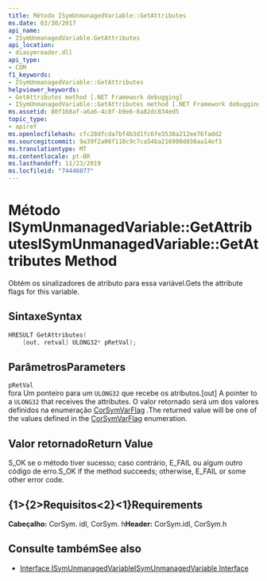 ```yaml
---
title: Método ISymUnmanagedVariable::GetAttributes
ms.date: 03/30/2017
api_name:
- ISymUnmanagedVariable.GetAttributes
api_location:
- diasymreader.dll
api_type:
- COM
f1_keywords:
- ISymUnmanagedVariable::GetAttributes
helpviewer_keywords:
- GetAttributes method [.NET Framework debugging]
- ISymUnmanagedVariable::GetAttributes method [.NET Framework debugging]
ms.assetid: 80f168af-a6a6-4c8f-b9e6-8a82dc834ed5
topic_type:
- apiref
ms.openlocfilehash: cfc28dfcda7bf4b3d1fc6fe3530a212ee76fadd2
ms.sourcegitcommit: 9a39f2a06f110c9c7ca54ba216900d038aa14ef3
ms.translationtype: MT
ms.contentlocale: pt-BR
ms.lasthandoff: 11/23/2019
ms.locfileid: "74446077"
---
```

# <a name="isymunmanagedvariablegetattributes-method"></a><span data-ttu-id="1c313-102">Método ISymUnmanagedVariable::GetAttributes</span><span class="sxs-lookup"><span data-stu-id="1c313-102">ISymUnmanagedVariable::GetAttributes Method</span></span>
<span data-ttu-id="1c313-103">Obtém os sinalizadores de atributo para essa variável.</span><span class="sxs-lookup"><span data-stu-id="1c313-103">Gets the attribute flags for this variable.</span></span>  
  
## <a name="syntax"></a><span data-ttu-id="1c313-104">Sintaxe</span><span class="sxs-lookup"><span data-stu-id="1c313-104">Syntax</span></span>  
  
```cpp  
HRESULT GetAttributes(  
    [out, retval] ULONG32* pRetVal);  
```  
  
## <a name="parameters"></a><span data-ttu-id="1c313-105">Parâmetros</span><span class="sxs-lookup"><span data-stu-id="1c313-105">Parameters</span></span>  
 `pRetVal`  
 <span data-ttu-id="1c313-106">fora Um ponteiro para um `ULONG32` que recebe os atributos.</span><span class="sxs-lookup"><span data-stu-id="1c313-106">[out] A pointer to a `ULONG32` that receives the attributes.</span></span> <span data-ttu-id="1c313-107">O valor retornado será um dos valores definidos na enumeração [CorSymVarFlag](../../../../docs/framework/unmanaged-api/diagnostics/corsymvarflag-enumeration.md) .</span><span class="sxs-lookup"><span data-stu-id="1c313-107">The returned value will be one of the values defined in the [CorSymVarFlag](../../../../docs/framework/unmanaged-api/diagnostics/corsymvarflag-enumeration.md) enumeration.</span></span>  
  
## <a name="return-value"></a><span data-ttu-id="1c313-108">Valor retornado</span><span class="sxs-lookup"><span data-stu-id="1c313-108">Return Value</span></span>  
 <span data-ttu-id="1c313-109">S_OK se o método tiver sucesso; caso contrário, E_FAIL ou algum outro código de erro.</span><span class="sxs-lookup"><span data-stu-id="1c313-109">S_OK if the method succeeds; otherwise, E_FAIL or some other error code.</span></span>  
  
## <a name="requirements"></a><span data-ttu-id="1c313-110">{1&gt;{2&gt;Requisitos&lt;2}&lt;1}</span><span class="sxs-lookup"><span data-stu-id="1c313-110">Requirements</span></span>  
 <span data-ttu-id="1c313-111">**Cabeçalho:** CorSym. idl, CorSym. h</span><span class="sxs-lookup"><span data-stu-id="1c313-111">**Header:** CorSym.idl, CorSym.h</span></span>  
  
## <a name="see-also"></a><span data-ttu-id="1c313-112">Consulte também</span><span class="sxs-lookup"><span data-stu-id="1c313-112">See also</span></span>

- [<span data-ttu-id="1c313-113">Interface ISymUnmanagedVariable</span><span class="sxs-lookup"><span data-stu-id="1c313-113">ISymUnmanagedVariable Interface</span></span>](../../../../docs/framework/unmanaged-api/diagnostics/isymunmanagedvariable-interface.md)
